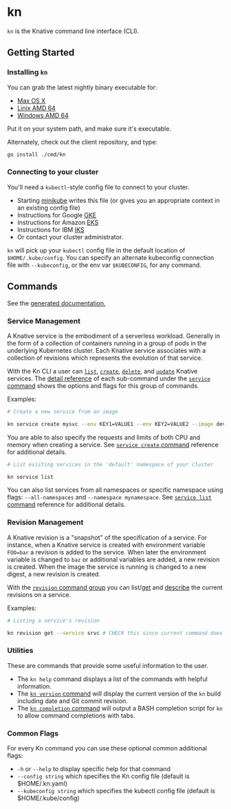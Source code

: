 # kn

`kn` is the Knative command line interface (CLI). 

## Getting Started

### Installing `kn`

You can grab the latest nightly binary executable for:
 * [Max OS X](https://storage.cloud.google.com/knative-nightly/client/latest/kn-darwin-amd64)
 * [Linix AMD 64](https://storage.googleapis.com/knative-nightly/client/latest/kn-linux-amd64)
 * [Windows AMD 64](https://storage.googleapis.com/knative-nightly/client/latest/kn-windows-amd64.exe)

Put it on your system path, and make sure it's executable.

Alternately, check out the client repository, and type:

```bash
go install ./cmd/kn
```

### Connecting to your cluster

You'll need a `kubectl`-style config file to connect to your cluster.
 * Starting [minikube](https://github.com/kubernetes/minikube) writes this file
   (or gives you an appropriate context in an existing config file)
 * Instructions for Google [GKE](https://cloud.google.com/kubernetes-engine/docs/how-to/cluster-access-for-kubectl)
 * Instructions for Amazon [EKS](https://docs.aws.amazon.com/eks/latest/userguide/create-kubeconfig.html)
 * Instructions for IBM [IKS](https://cloud.ibm.com/docs/containers?topic=containers-getting-started)
 * Or contact your cluster administrator.

`kn` will pick up your `kubectl` config file in the default location of
`$HOME/.kube/config`. You can specify an alternate kubeconfig connection file
with `--kubeconfig`, or the env var `$KUBECONFIG`, for any command.

## Commands

See the [generated documentation.](cmd/kn.md)

### Service Management

A Knative service is the embodiment of a serverless workload. Generally in the form of a collection of containers running in a group of pods in the underlying Kubernetes cluster. Each Knative service associates with a collection of revisions which represents the evolution of that service.

With the Kn CLI a user can [`list`](cmd/kn_service_list.md), [`create`](cmd/kn_service_create.md), [`delete`](cmd/kn_service_delete.md), and [`update`](cmd/kn_service_update.md) Knative services. The [detail reference](cmd/kn_service.md) of each sub-command under the [`service` command](cmd/kn_service.md) shows the options and flags for this group of commands.

Examples:

```bash
# Create a new service from an image

kn service create mysvc --env KEY1=VALUE1 --env KEY2=VALUE2 --image dev.local/ns/image:latest
```

You are able to also specify the requests and limits of both CPU and memory when creating a service. See [`service create` command](cmd/kn_service_create.md) reference for additional details.

```bash
# List existing services in the 'default' namespace of your cluster

kn service list
```

You can also list services from all namespaces or specific namespace using flags: `--all-namespaces` and `--namespace mynamespace`. See [`service list` command](cmd/kn_service_list.md) reference for additional details.

### Revision Management

A Knative revision is a "snapshot" of the specification of a service. For instance, when a Knative service is created with environment variable `FOO=bar` a revision is added to the service. When later the environment variable is changed to `baz` or additional variables are added, a new revision is created. When the image the service is running is changed to a new digest, a new revision is created. 

With the [`revision` command group](cmd/kn_revision.md) you can list/[get](cmd/kn_revision_get.md) and [describe](cmd/kn_revision_describe.md) the current revisions on a service.

Examples:

```bash
# Listing a service's revision

kn revision get --service srvc # CHECK this since current command does not have --service flag
```

### Utilities

These are commands that provide some useful information to the user.

* The `kn help` command displays a list of the commands with helpful information.
* The [`kn version` command](cmd/kn_version.md) will display the current version of the `kn` build including date and Git commit revision.
* The [`kn completion` command](cmd/kn_completion.md) will output a BASH completion script for `kn` to allow command completions with tabs.

### Common Flags

For every Kn command you can use these optional common additional flags:

* `-h` or `--help` to display specific help for that command
* `--config string` which specifies the Kn config file (default is $HOME/.kn.yaml)
* `--kubeconfig string` which specifies the kubectl config file (default is $HOME/.kube/config)
